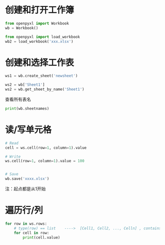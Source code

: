 # 创建和打开工作簿

```python
from openpyxl import Workbook
wb = Workbook()
```

```python
from openpyxl import load_workbook
wb2 = load_workbook('xxx.xlsx')
```


# 创建和选择工作表

```python
ws1 = wb.create_sheet('newsheet')
```

```python
ws2 = wb['Sheet1']
ws2 = wb.get_sheet_by_name('Sheet1')
```

查看所有表名

```python
print(wb.sheetnames)
```

# 读/写单元格

```python
# Read
cell = ws.cell(row=1, column=1).value

# Write
ws.cell(row=1, column=1).value = 100


# Save
wb.save('xxxx.xlsx')
```


注：起点都是从1开始

# 遍历行/列

```python
for row in ws.rows:
    # type(row) == list    ---->  [Cell1, Cell2, ..., Celln] , contains NoneType (when combine cell)
    for cell in row:
        print(cell.value)
```